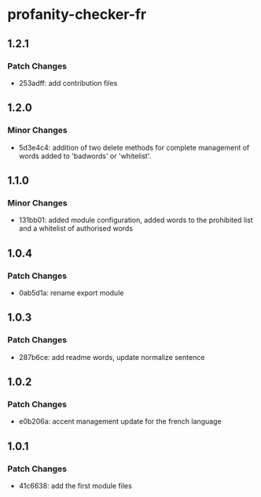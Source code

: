 # profanity-checker-fr

## 1.2.1

### Patch Changes

- 253adff: add contribution files

## 1.2.0

### Minor Changes

- 5d3e4c4: addition of two delete methods for complete management of words added to 'badwords' or 'whitelist'.

## 1.1.0

### Minor Changes

- 131bb01: added module configuration, added words to the prohibited list and a whitelist of authorised words

## 1.0.4

### Patch Changes

- 0ab5d1a: rename export module

## 1.0.3

### Patch Changes

- 287b6ce: add readme words, update normalize sentence

## 1.0.2

### Patch Changes

- e0b206a: accent management update for the french language

## 1.0.1

### Patch Changes

- 41c6638: add the first module files
